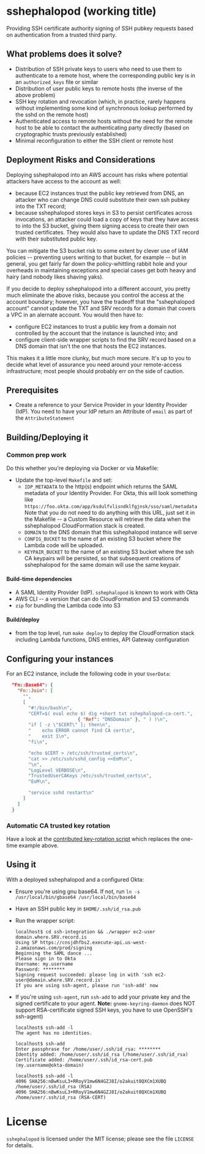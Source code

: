 # sshephalopod (working title)

Providing SSH certificate authority signing of SSH pubkey
requests based on authentication from a trusted third party.

## What problems does it solve?

* Distribution of SSH private keys to users who need to use them
  to authenticate to a remote host, where the corresponding public
  key is in an `authorized_keys` file or similar
* Distribution of user public keys to remote hosts (the inverse of
  the above problem)
* SSH key rotation and revocation (which, in practice, rarely happens
  without implementing some kind of synchronous lookup performed by the
  sshd on the remote host)
* Authenticated access to remote hosts without the need for the remote
  host to be able to contact the authenticating party directly (based
  on cryptographic trusts previously established)
* Minimal reconfiguration to either the SSH client or remote host

## Deployment Risks and Considerations

Deploying sshephalopod into an AWS account has risks where potential attackers have
access to the account as well:

* because EC2 instances trust the public key retrieved from DNS, an attacker
  who can change DNS could substitute their own ssh pubkey into the TXT record;
* because sshephalopod stores keys in S3 to persist certificates across
  invocations, an attacker could load a copy of keys that they have access to
  into the S3 bucket, giving them signing access to create their own trusted
  certificates. They would also have to update the DNS TXT record with their
  substituted public key.

You can mitigate the S3 bucket risk to some extent by clever use of IAM policies --
preventing users writing to that bucket, for example -- but in general, you get fairly
far down the policy-whittling rabbit hole and your overheads in maintaining exceptions
and special cases get both heavy and hairy (and nobody likes shaving yaks).

If you decide to deploy sshephalopod into a different account, you pretty
much eliminate the above risks, because you control the access at the
account boundary; however, you have the tradeoff that the "sshephalopod account"
cannot update the TXT and SRV records for a domain that covers a VPC in an alernate
account. You would then have to:

* configure EC2 instances to trust a public key from a domain not controlled by the
  account that the instance is launched into; and
* configure client-side wrapper scripts to find the SRV record based on a DNS
  domain that isn't the one that hosts the EC2 instances.

This makes it a little more clunky, but much more secure. It's up to you to decide what
level of assurance you need around your remote-access infrastructure; most people
should probably err on the side of caution.

## Prerequisites

* Create a reference to your Service Provider in your Identity
  Provider (IdP). You need to have your IdP return an Attribute of
  `email` as part of the `AttributeStatement`

## Building/Deploying it

### Common prep work

Do this whether you're deploying via Docker or via Makefile:

* Update the top-level `Makefile` and set:
    * `IDP_METADATA` to the http(s) endpoint which returns the SAML metadata of your
      Identity Provider.  For Okta, this will look something like
      `https://foo.okta.com/app/ksdulfvlisndklfgjnsk/sso/saml/metadata`
      Note that you do not need to do anything with this URL, just set it in
      the Makefile -- a Custom Resource will retrieve the data when the
      sshephalopod CloudFormation stack is created.
    * `DOMAIN` to the DNS domain that this sshephalopod instance will serve
    * `CONFIG_BUCKET` to the name of an existing S3 bucket where the Lambda
      code will be uploaded.
    * `KEYPAIR_BUCKET` to the name of an existing S3 bucket where the
      ssh CA keypairs will be persisted, so that subsequent creations of
      sshephalopod for the same domain will use the same keypair.

#### Build-time dependencies

* A SAML Identity Provider (IdP). `sshephalopod` is known to work with Okta
* AWS CLI -- a version that can do CloudFormation and S3 commands
* `zip` for bundling the Lambda code into S3

#### Build/deploy

* from the top level, run `make deploy` to deploy the CloudFormation stack
  including Lambda functions, DNS entries, API Gateway configuration

## Configuring your instances

For an EC2 instance, include the following code in your `UserData`:

```json
  "Fn::Base64": {
    "Fn::Join": [
      "",
      [
        "#!/bin/bash\n",
        "CERT=$( eval echo $( dig +short txt sshephalopod-ca-cert.",
                          { "Ref": "DNSDomain" }, " ) )\n",
        "if [ -z \"$CERT\" ]; then\n",
        "    echo ERROR cannot find CA cert\n",
        "    exit 1\n",
        "fi\n",

        "echo $CERT > /etc/ssh/trusted_certs\n",
        "cat >> /etc/ssh/sshd_config <<EoM\n",
        "\n",
        "LogLevel VERBOSE\n",
        "TrustedUserCAKeys /etc/ssh/trusted_certs\n",
        "EoM\n",

        "service sshd restart\n"
      ]
    ]
  }
```

### Automatic CA trusted key rotation

Have a look at the [contributed key-rotation script](key-rotation/README.md)
which replaces the one-time example above.

## Using it

With a deployed sshephalopod and a configured Okta:

* Ensure you're using gnu base64. If not, run `ln -s /usr/local/bin/gbase64 /usr/local/bin/base64`
* Have an SSH public key in `$HOME/.ssh/id_rsa.pub`
* Run the wrapper script:

    ```
    localhost$ cd ssh-integration && ./wrapper ec2-user domain.where.SRV.record.is
    Using SP https://cnsjdhfbs2.execute-api.us-west-2.amazonaws.com/prod/signing
    Beginning the SAML dance ...
    Please sign in to Okta
    Username: my.username
    Password: ********
    Signing request succeeded: please log in with 'ssh ec2-user@domain.where.SRV.record.is'
    If you are using ssh-agent, please run 'ssh-add' now
    ```
* If you're using `ssh-agent`, run `ssh-add` to add your private key and the signed
  certificate to your agent.  **Note:** `gnome-keyring-daemon` does NOT support
  RSA-certificate signed SSH keys, you have to use OpenSSH's ssh-agent)

    ```
    localhost$ ssh-add -l
    The agent has no identities.

    localhost$ ssh-add
    Enter passphrase for /home/user/.ssh/id_rsa: ********
    Identity added: /home/user/.ssh/id_rsa (/home/user/.ssh/id_rsa)
    Certificate added: /home/user/.ssh/id_rsa-cert.pub (my.username@okta-domain)

    localhost$ ssh-add -l
    4096 SHA256:nBwKsuL3+RRoyV1mw6N4GZJ8I/o2akuit8QXCm1XUBQ /home/user/.ssh/id_rsa (RSA)
    4096 SHA256:nBwKsuL3+RRoyV1mw6N4GZJ8I/o2akuit8QXCm1XUBQ /home/user/.ssh/id_rsa (RSA-CERT)
    ```

# License

`sshephalopod` is licensed under the MIT license; please see the file `LICENSE` for
details.
